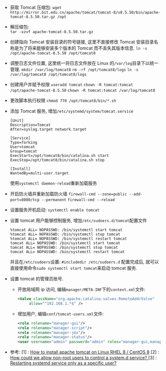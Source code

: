 * 获取 Tomcat 压缩包: 
  `wget http://mirror.bit.edu.cn/apache/tomcat/tomcat-8/v8.5.50/bin/apache-tomcat-8.5.50.tar.gz /opt`
* 解压缩包:  
  `tar -xzvf apache-tomcat-8.5.50.tar.gz` 
* 创建指向 Tomcat 安装目录的符号链接, 这里不直接修改 Tomcat 安装目录名称是为了将来能够安装多个版本的 Tomcat 而不丢失其版本信息.
  `ln -s /opt/apache-tomcat-8.5.50 /opt/tomcat8`
* 调整日志文件位置, 这里统一将日志文件放在 Linux 的`/var/log`目录下以统一管理.
 `mkdir /var/log/tomcat8`
 `rm -rf /opt/tomcat8/logs`
 `ln -s /var/log/tomcat8 /opt/tomcat8/logs`
* 创建用户并赋予权限
 `useradd tomcat`
 `chown -R tomcat:tomcat /opt/apache-tomcat-8.5.50`
 `chown -R tomcat:tomcat /var/log/tomcat8` 
 * 更改脚本执行权限
 `chmod 770 /opt/tomcat8/bin/*.sh`
 * 添加 Tomcat 服务, 增加`/etc/systemd/system/tomcat.service`
    ```
    [Unit]
    Description=Tomcat
    After=syslog.target network.target

    [Service]
    Type=forking
    User=tomcat
    Group=tomcat
    ExecStart=/opt/tomcat8/bin/catalina.sh start
    ExecStop=/opt/tomcat8/bin/catalina.sh stop

    [Install]
    WantedBy=multi-user.target

    ```
    使用`systemctl daemon-reload`重新加载服务
* 开启防火墙并重新加载防火墙
    `firewall-cmd --zone=public --add-port=8080/tcp --permanent` 
    `firewall-cmd --reload`
* 设置服务开机启动:
    `systemctl enable tomcat`
* 设置 tomcat 用户能够控制服务, 增加`/etc/sudoers.d/tomcat`配置文件
    ```
    %tomcat ALL= NOPASSWD: /bin/systemctl start tomcat
    %tomcat ALL= NOPASSWD: /bin/systemctl stop tomcat
    %tomcat ALL= NOPASSWD: /bin/systemctl restart tomcat
    tomcat ALL= NOPASSWD: /bin/systemctl start tomcat
    tomcat ALL= NOPASSWD: /bin/systemctl stop tomcat
    tomcat ALL= NOPASSWD: /bin/systemctl restart tomcat

    ```
    并且在`/etc/sudoers`设置:
   `#includedir /etc/sudoers.d`
   配置完成后, 就可以直接使用命令`sudo systemctl start tomcat`来启动 tomcat 服务.
* 设置 tomcat 的管理员账号.
  * 开放局域网 ip 访问, 编辑`manager/META-INF`下的`context.xml`文件:
    ```XML
    <Valve className="org.apache.catalina.valves.RemoteAddrValve"
         allow="^192.168.1.*$" />
    ```
  * 增加用户, 编辑`conf/tomcat-users.xml`文件:
    ```XML
    <role rolename="manager-gui"/>	
    <role rolename="manager-script"/>	
    <role rolename="manager-jmx"/>	
    <role rolename="manager-status"/>	
    <user username="admin" password="admin" roles="manager-gui,manager-script,manager-jmx,manager-status"/>
    ```

* 参考: 
[1] : [How to install apache tomcat on Linux RHEL 8 / CentOS 8](https://linuxconfig.org/how-to-install-apache-tomcat-on-linux-redhat-8) 
[2] : [How could we allow non-root users to control a system.d service?
](https://unix.stackexchange.com/questions/192706/how-could-we-allow-non-root-users-to-control-a-system-d-service)
[3] : [Restarting systemd service only as a specific user?](https://unix.stackexchange.com/questions/496982/restarting-systemd-service-only-as-a-specific-user)
